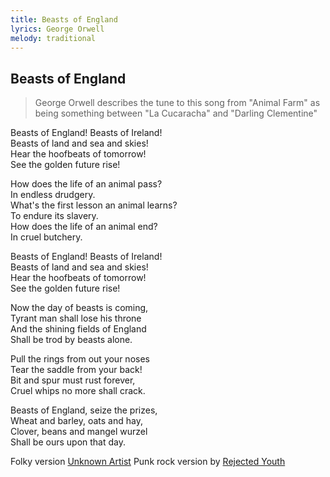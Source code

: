 ```yaml
---
title: Beasts of England
lyrics: George Orwell
melody: traditional
---
```

 
## Beasts of England

> George Orwell describes the tune to this song from "Animal Farm" as being something between "La Cucaracha" and "Darling Clementine"

Beasts of England! Beasts of Ireland!  
Beasts of land and sea and skies!  
Hear the hoofbeats of tomorrow!  
See the golden future rise!

How does the life of an animal pass?  
In endless drudgery.  
What's the first lesson an animal learns?  
To endure its slavery.  
How does the life of an animal end?  
In cruel butchery.

Beasts of England! Beasts of Ireland!  
Beasts of land and sea and skies!  
Hear the hoofbeats of tomorrow!  
See the golden future rise!

Now the day of beasts is coming,  
Tyrant man shall lose his throne  
And the shining fields of England  
Shall be trod by beasts alone.

Pull the rings from out your noses  
Tear the saddle from your back!  
Bit and spur must rust forever,  
Cruel whips no more shall crack.

Beasts of England, seize the prizes,  
Wheat and barley, oats and hay,  
Clover, beans and mangel wurzel  
Shall be ours upon that day.


Folky version [Unknown Artist](https://www.youtube.com/watch?v=v9s-5mTLtq0)
Punk rock version by [Rejected Youth](https://www.youtube.com/watch?v=NKpc4Lmw7Bk)
